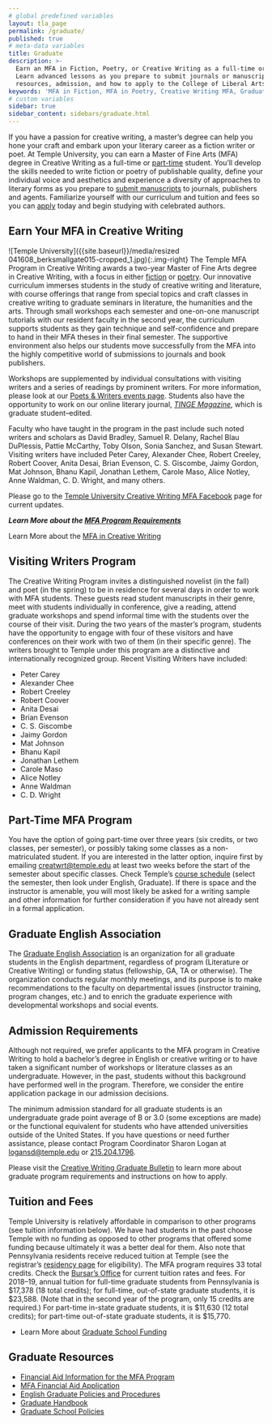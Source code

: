 ```yaml
---
# global predefined variables
layout: tla_page
permalink: /graduate/
published: true
# meta-data variables
title: Graduate
description: >-
  Earn an MFA in Fiction, Poetry, or Creative Writing as a full-time or part-time student in our graduate program.
  Learn advanced lessons as you prepare to submit journals or manuscripts. Learn more about tuition and fees,
  resources, admission, and how to apply to the College of Liberal Arts at Temple University!
keywords: 'MFA in Fiction, MFA in Poetry, Creative Writing MFA, Graduate Program, tuition, admission, resources'
# custom variables
sidebar: true
sidebar_content: sidebars/graduate.html
---
```

If you have a passion for creative writing, a master’s degree can help you hone your craft and embark upon your literary career as a fiction writer or poet. At Temple University, you can earn a Master of Fine Arts (MFA) degree in Creative Writing as a full-time or [part-time](#part-time-mfa-program) student. You’ll develop the skills needed to write fiction or poetry of publishable quality, define your individual voice and aesthetics and experience a diversity of approaches to literary forms as you prepare to [submit manuscripts](#writer-in-residence-program) to journals, publishers and agents. Familiarize yourself with our curriculum and tuition and fees so you can [apply](#admission-requirements) today and begin studying with celebrated authors.

## Earn Your MFA in Creative Writing
![Temple University]({{site.baseurl}}/media/resized 041608_berksmallgate015-cropped_1.jpg){:.img-right}
The Temple MFA Program in Creative Writing awards a two-year Master of Fine Arts degree in Creative Writing, with a focus in either [fiction](https://drive.google.com/file/d/1Kk8DZhAOcbIhuL0EeSQHehrnEPPR-x7L/view?usp=sharing) or [poetry](https://drive.google.com/file/d/1doJMLWXAl5FsLA0rRvYOD--HyztmI1YG/view?usp=sharing). Our innovative curriculum immerses students in the study of creative writing and literature, with course offerings that range from special topics and craft classes in creative writing to graduate seminars in literature, the humanities and the arts. Through small workshops each semester and one-on-one manuscript tutorials with our resident faculty in the second year, the curriculum supports students as they gain technique and self-confidence and prepare to hand in their MFA theses in their final semester. The supportive environment also helps our students move successfully from the MFA into the highly competitive world of submissions to journals and book publishers.

Workshops are supplemented by individual consultations with visiting writers and a series of readings by prominent writers. For more information, please look at our [Poets & Writers events page](https://develop.cla.temple.edu/creative-writing/poets-and-writers/). Students also have the opportunity to work on our online literary journal, [_TINGE Magazine_](http://www.tingemagazine.org/), which is graduate student–edited.

Faculty who have taught in the program in the past include such noted writers and scholars as David Bradley, Samuel R. Delany, Rachel Blau DuPlessis, Pattie McCarthy, Toby Olson, Sonia Sanchez, and Susan Stewart. Visiting writers have included Peter Carey, Alexander Chee, Robert Creeley, Robert Coover, Anita Desai, Brian Evenson, C. S. Giscombe, Jaimy Gordon, Mat Johnson, Bhanu Kapil, Jonathan Lethem, Carole Maso, Alice Notley, Anne Waldman, C. D. Wright, and many others.

Please go to the [Temple University Creative Writing MFA Facebook](https://www.facebook.com/templecreativewriting/) page for current updates.

**_Learn More about the [MFA Program Requirements](https://drive.google.com/file/d/1v3P8b05cSRG1t2QtU3J-fAlDP7OeVpXP/view?usp=sharing)_**

Learn More about the [MFA in Creative Writing](http://bulletin.temple.edu/graduate/scd/cla/creative-writing-mfa/#programrequirementstext)

## Visiting Writers Program
The Creative Writing Program invites a distinguished novelist (in the fall) and poet (in the spring) to be in residence for several days in order to work with MFA students. These guests read student manuscripts in their genre, meet with students individually in conference, give a reading, attend graduate workshops and spend informal time with the students over the course of their visit. During the two years of the master’s program, students have the opportunity to engage with four of these visitors and have conferences on their work with two of them (in their specific genre). The writers brought to Temple under this program are a distinctive and internationally recognized group. Recent Visiting Writers have included:
- Peter Carey
- Alexander Chee
- Robert Creeley
- Robert Coover
- Anita Desai
- Brian Evenson
- C. S. Giscombe
- Jaimy Gordon
- Mat Johnson
- Bhanu Kapil
- Jonathan Lethem
- Carole Maso
- Alice Notley
- Anne Waldman
- C. D. Wright

## Part-Time MFA Program
You have the option of going part-time over three years (six credits, or two classes, per semester), or possibly taking some classes as a non-matriculated student. If you are interested in the latter option, inquire first by emailing [creatwrt@temple.edu](mailto:creatwrt@temple.edu) at least two weeks before the start of the semester about specific classes. Check Temple’s [course schedule](http://www.temple.edu/apply/common/cdcheck.asp) (select the semester, then look under English, Graduate). If there is space and the instructor is amenable, you will most likely be asked for a writing sample and other information for further consideration if you have not already sent in a formal application.

## Graduate English Association
The [Graduate English Association](https://sites.temple.edu/gradenglish/) is an organization for all graduate students in the English department, regardless of program (Literature or Creative Writing) or funding status (fellowship, GA, TA or otherwise). The organization conducts regular monthly meetings, and its purpose is to make recommendations to the faculty on departmental issues (instructor training, program changes, etc.) and to enrich the graduate experience with developmental workshops and social events.

## Admission Requirements
Although not required, we prefer applicants to the MFA program in Creative Writing to hold a bachelor’s degree in English or creative writing or to have taken a significant number of workshops or literature classes as an undergraduate. However, in the past, students without this background have performed well in the program. Therefore, we consider the entire application package in our admission decisions.

The minimum admission standard for all graduate students is an undergraduate grade point average of B or 3.0 (some exceptions are made) or the functional equivalent for students who have attended universities outside of the United States. If you have questions or need further assistance, please contact Program Coordinator Sharon Logan at [logansd@temple.edu](mailto:logansd@temple.edu) or [215.204.1796](tel:2152041796).

Please visit the [Creative Writing Graduate Bulletin](http://bulletin.temple.edu/graduate/scd/cla/creative-writing-mfa/#admissiontext) to learn more about graduate program requirements and instructions on how to apply.

## Tuition and Fees
Temple University is relatively affordable in comparison to other programs (see tuition information below). We have had students in the past choose Temple with no funding as opposed to other programs that offered some funding because ultimately it was a better deal for them. Also note that Pennsylvania residents receive reduced tuition at Temple (see the registrar’s [residency page](http://www.temple.edu/registrar/students/registration/residency/) for eligibility). The MFA program requires 33 total credits. Check the [Bursar’s Office](http://www.temple.edu/bursar/about/tuitionrates.htm) for current tuition rates and fees. For 2018–19, annual tuition for full-time graduate students from Pennsylvania is $17,378 (18 total credits); for full-time, out-of-state graduate students, it is $23,588. (Note that in the second year of the program, only 15 credits are required.) For part-time in-state graduate students, it is $11,630 (12 total credits); for part-time out-of-state graduate students, it is $15,770.

- Learn More about [Graduate School Funding](http://www.temple.edu/grad/finances/index.htm)

## Graduate Resources
- [Financial Aid Information for the MFA Program](https://drive.google.com/file/d/11DAg6RU81g9er_rfpcoo5z9iYTiFjUsX/view?usp=sharing)
- [MFA Financial Aid Application](https://drive.google.com/file/d/1PNU-L2KmM0sDsytiTR7OuGsFj1B7gqf8/view?usp=sharing)
- [English Graduate Policies and Procedures](https://liberalarts.temple.edu/sites/liberalarts/files/English%20GradPoliciesProcedures-Fall16.pdf)
- [Graduate Handbook](http://www.temple.edu/grad/policies/gradpolicies.htm)
- [Graduate School Policies](http://www.temple.edu/grad/policies/index.htm)
